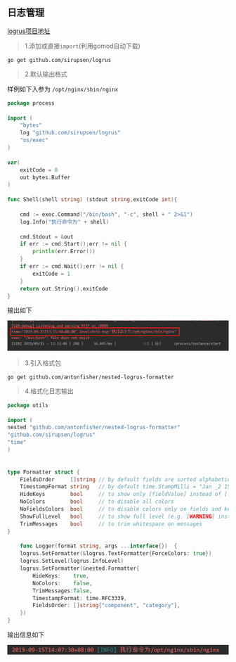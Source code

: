 ## 日志管理

[logrus项目地址](https://github.com/sirupsen/logrus)

> 1.添加或直接`import`(利用gomod自动下载)

```shell
go get github.com/sirupsen/logrus
```

> 2.默认输出格式

样例如下入参为 `/opt/nginx/sbin/nginx`

```go
package process

import (
    "bytes"
    log "github.com/sirupsen/logrus"
    "os/exec"
)

var(
    exitCode = 0
    out bytes.Buffer
)

func Shell(shell string) (stdout string,exitCode int){

    cmd := exec.Command("/bin/bash", "-c", shell + " 2>&1")
    log.Info("执行命令为" + shell)

    cmd.Stdout = &out
    if err := cmd.Start();err != nil {
        println(err.Error())
    }
    if err := cmd.Wait();err != nil {
        exitCode = 1
    }
    return out.String(),exitCode
}
```

输出如下

![](images/logrus_default_format.png)

> 3.引入格式包

```shell
go get github.com/antonfisher/nested-logrus-formatter
```

> 4.格式化日志输出

```go
package utils

import (
nested "github.com/antonfisher/nested-logrus-formatter"
"github.com/sirupsen/logrus"
"time"
)


type Formatter struct {
    FieldsOrder     []string // by default fields are sorted alphabetically
    TimestampFormat string   // by default time.StampMilli = "Jan _2 15:04:05.000" is used
    HideKeys        bool     // to show only [fieldValue] instead of [fieldKey:fieldValue]
    NoColors        bool     // to disable all colors
    NoFieldsColors  bool     // to disable colors only on fields and keep levels colored
    ShowFullLevel   bool     // to show full level (e.g. [WARNING] instead of [WARN])
    TrimMessages    bool     // to trim whitespace on messages
}
    
    func Logger(format string, args ...interface{})  {
    logrus.SetFormatter(&logrus.TextFormatter{ForceColors: true})
    logrus.SetLevel(logrus.InfoLevel)
    logrus.SetFormatter(&nested.Formatter{
        HideKeys:    true,
        NoColors:    false,
        TrimMessages:false,
        TimestampFormat: time.RFC3339,
        FieldsOrder: []string{"component", "category"},
    })
}
```

输出信息如下

![](images/logrus_custom_format.png)